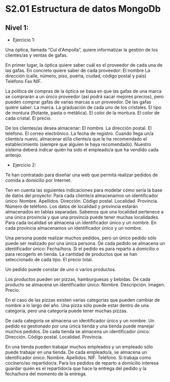 
# S2.01 Estructura de datos MongoDb

## Nivel 1: 

  * Ejercicio 1:

Una óptica, llamada “Cul d'Ampolla”, quiere informatizar la gestión de los clientes/as y ventas de gafas.

En primer lugar, la óptica quiere saber cuál es el proveedor de cada una de las gafas. En concreto quiere saber de cada proveedor:
El nombre
La dirección (calle, número, piso, puerta, ciudad, código postal y país)
Teléfono
Fax
NIF.

La política de compras de la óptica se basa en que las gafas de una marca se comprarán a un único proveedor (así podrá sacar mejores precios), pero pueden comprar gafas de varias marcas a un proveedor. De las gafas quiere saber:
La marca.
La graduación de cada uno de los cristales.
El tipo de montura (flotante, pasta o metálica).
El color de la montura.
El color de cada cristal.
El precio.

De los clientes/as desea almacenar:
El nombre.
La dirección postal.
El teléfono.
El correo electrónico.
La fecha de registro.
Cuando llega un/a cliente/a nuevo, almacenar el/la cliente/a que le ha recomendado el establecimiento (siempre que alguien le haya recomendado).
Nuestro sistema deberá indicar quién ha sido el empleado/a que ha vendido cada anteojo.

  * Ejercicio 2:

Te han contratado para diseñar una web que permita realizar pedidos de comida a domicilio por Internet.

Ten en cuenta las siguientes indicaciones para modelar cómo sería la base de datos del proyecto:
Para cada cliente/a almacenamos un identificador único:
Nombre.
Apellidos.
Dirección.
Código postal.
Localidad.
Provincia.
Número de teléfono.
Los datos de localidad y provincia estarán almacenados en tablas separadas. Sabemos que una localidad pertenece a una única provincia y que una provincia puede tener muchas localidades. Para cada localidad se almacena un identificador único y un nombre. En cada provincia almacenamos un identificador único y un nombre.

Una persona puede realizar muchos pedidos, pero un único pedido sólo puede ser realizado por una única persona. De cada pedido se almacena un identificador único:
Fecha/hora.
Si el pedido es para reparto a domicilio o para recogerlo en tienda.
La cantidad de productos que se han seleccionado de cada tipo.
El precio total.

Un pedido puede constar de uno o varios productos.


Los productos pueden ser pizzas, hamburguesas y bebidas. De cada producto se almacena un identificador único:
Nombre.
Descripción.
Imagen.
Precio.

En el caso de las pizzas existen varias categorías que pueden cambiar de nombre a lo largo del año. Una pizza sólo puede estar dentro de una categoría, pero una categoría puede tener muchas pizzas.


De cada categoría se almacena un identificador único y un nombre. Un pedido es gestionado por una única tienda y una tienda puede manejar muchos pedidos. De cada tienda se almacena un identificador único:
Dirección.
Código postal.
Localidad.
Provincia.


En una tienda pueden trabajar muchos empleados y un empleado sólo puede trabajar en una tienda. De cada empleado/a, se almacena un identificador único:
Nombre.
Apellidos.
NIF.
Teléfono.
Si trabaja como cocinero/ao repartidor/a. Para los pedidos de reparto a domicilio interesa guardar quién es el repartidor/a que hace la entrega del pedido y la fecha/hora del momento de la entrega.
